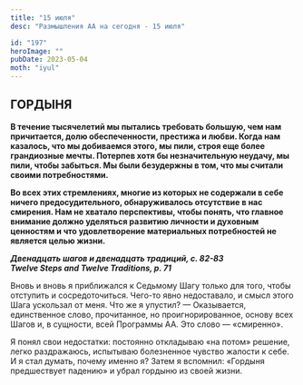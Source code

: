 ```yaml
---
title: "15 июля"
desc: "Размышления АА на сегодня - 15 июля"

id: "197"
heroImage: ""
pubDate: 2023-05-04
moth: "iyul"
---
```


## ГОРДЫНЯ

**В течение тысячелетий мы пытались требовать бoльшую, чем нам причитается,
долю обеспеченности, престижа и любви. Когда нам казалось, что мы добиваемся
этого, мы пили, строя еще более грандиозные мечты. Потерпев хотя бы
незначительную неудачу, мы пили, чтобы забыться. Мы были безудержны в том, что
мы считали своими потребностями.**

**Во всех этих стремлениях, многие из которых не содержали в себе ничего
предосудительного, обнаруживалось отсутствие в нас смирения. Нам не хватало
перспективы, чтобы понять, что главное внимание должно уделяться развитию
личности и духовным ценностям и что удовлетворение материальных потребностей
не является целью жизни.**

**_Двенадцать шагов и двенадцать традиций, с. 82-83  
Twelve Steps and Twelve Traditions, p. 71_**

Вновь и вновь я приближался к Седьмому Шагу только для того, чтобы отступить и
сосредоточиться. Чего-то явно недоставало, и смысл этого Шага ускользал от
меня. Что же я упустил? — Оказывается, единственное слово, прочитанное, но
проигнорированное, основу всех Шагов и, в сущности, всей Программы АА. Это
слово — «смиренно».

Я понял свои недостатки: постоянно откладываю «на потом» решение, легко
раздражаюсь, испытываю болезненное чувство жалости к себе. И я стал думать,
почему именно я? Затем я вспомнил: «Гордыня предшествует падению» и убрал
гордыню из своей жизни.
